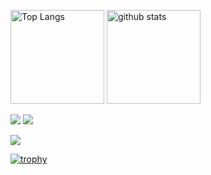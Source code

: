 
<p align="left"> 
  <img alt="Top Langs" height="150px" src="https://github-readme-stats.vercel.app/api/top-langs/?username=RyotaAbe1014&layout=compact&count_private=true&show_icons=true" />
  <img alt="github stats" height="150px" src="https://github-readme-stats.vercel.app/api?username=RyotaAbe1014&count_private=true&show_icons=true&show_icons=true" />
</p>

![](https://github-profile-summary-cards.vercel.app/api/cards/stats?username=RyotaAbe1014)
![](https://github-profile-summary-cards.vercel.app/api/cards/repos-per-language?username=RyotaAbe1014)

![](https://github-profile-summary-cards.vercel.app/api/cards/profile-details?username=RyotaAbe1014)

[![trophy](https://github-profile-trophy.vercel.app/?username=RyotaAbe1014&column=7
)](https://github.com/ryo-ma/github-profile-trophy)


